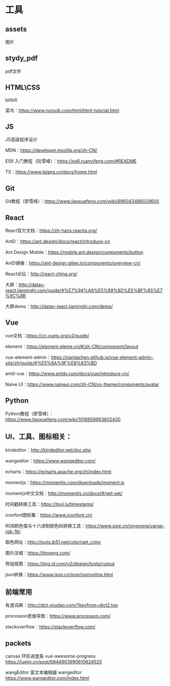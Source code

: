 # 工具

## assets
图片

## stydy_pdf
pdf文件

## HTML\CSS

bilibili

菜鸟：https://www.runoob.com/html/html-tutorial.html

## JS

JS高级程序设计

MDN：https://developer.mozilla.org/zh-CN/

ES6 入门教程（阮雪峰）：https://es6.ruanyifeng.com/#README

TS：https://www.tslang.cn/docs/home.html

## Git

Git教程（廖雪峰）：https://www.liaoxuefeng.com/wiki/896043488029600

## React

React官方文档：https://zh-hans.reactjs.org/

AntD：https://ant.design/docs/react/introduce-cn

Ant Design Mobile：https://mobile.ant.design/components/button

AntD镜像：https://ant-design.gitee.io/components/overview-cn/

React论坛：http://react-china.org/

大屏：http://datav-react.jiaminghi.com/guide/#%E7%94%A8%E5%89%8D%E5%BF%85%E7%9C%8B

大屏demo：http://datav-react.jiaminghi.com/demo/

## Vue

vue文档：https://cn.vuejs.org/v2/guide/

element：https://element.eleme.cn/#/zh-CN/component/layout

vue-element-admin：https://panjiachen.github.io/vue-element-admin-site/zh/guide/#%E5%8A%9F%E8%83%BD

antd-vue：https://www.antdv.com/docs/vue/introduce-cn/

Naive UI：https://www.naiveui.com/zh-CN/os-theme/components/avatar

## Python

Python教程（廖雪峰）：https://www.liaoxuefeng.com/wiki/1016959663602400

## UI、工具、图标相关：

kindeditor：http://kindeditor.net/doc.php

wangeditor：https://www.wangeditor.com/

echarts：https://echarts.apache.org/zh/index.html

momentjs：https://momentjs.com/downloads/moment.js

momentjs中文文档：http://momentjs.cn/docs/#/get-set/

时间戳转换工具：https://tool.lu/timestamp/

iconfont图标集：https://www.iconfont.cn/

RGB颜色值与十六进制颜色码转换工具：https://www.sioe.cn/yingyong/yanse-rgb-16/

取色网址：http://tools.jb51.net/color/get_color

图片压缩：https://tinypng.com/

玲珑抠图：https://ling.jd.com/v2/design/tools/cutout

json转换：https://www.json.cn/json/jsononline.html

## 前端常用

有道词典：http://dict.youdao.com/?keyfrom=dict2.top

processon思维导图：https://www.processon.com/

stackoverflow：https://stackoverflow.com/

## packets

canvas 环形进度条 vue-awesome-progress https://juejin.cn/post/6844903990610624520

wangEditor 富文本编辑器 wangeditor https://www.wangeditor.com/index.html
